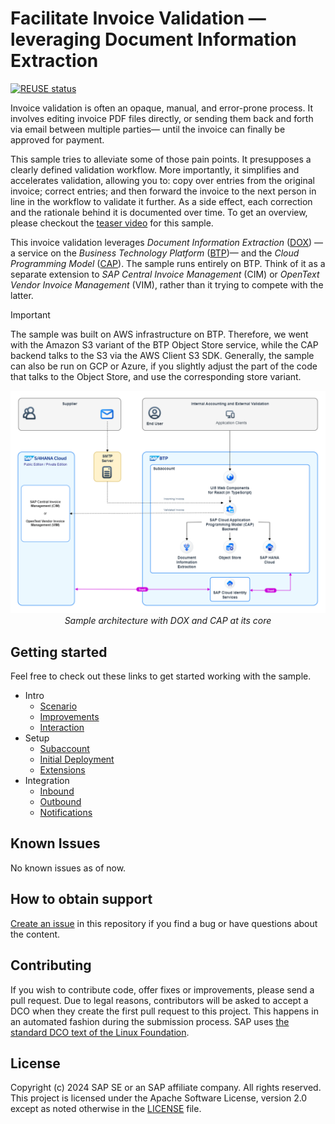 # Facilitate Invoice Validation — leveraging Document Information Extraction
[![REUSE status](https://api.reuse.software/badge/github.com/SAP-samples/btp-cap-dox-invoice-validation)](https://api.reuse.software/info/github.com/SAP-samples/btp-cap-dox-invoice-validation)

Invoice validation is often an opaque, manual, and error-prone process. It involves editing invoice PDF files directly, or sending them back and forth via email between multiple parties—
until the invoice can finally be approved for payment.

This sample tries to alleviate some of those pain points. It presupposes a clearly defined validation workflow. More importantly,
it simplifies and accelerates validation, allowing you to: copy over entries from the original invoice; correct entries; and then forward the invoice to the next person in line
in the workflow to validate it further. As a side effect, each correction and the rationale behind it is documented over time. To get an overview, please checkout the [teaser video](https://sapvideo.cfapps.eu10-004.hana.ondemand.com/?entry_id=1_cma51zr3) for this sample.

This invoice validation leverages _Document Information Extraction_ ([DOX](https://help.sap.com/docs/document-information-extraction/document-information-extraction/what-is-document-information-extraction?locale=en-US))
 —a service on the _Business Technology Platform_ ([BTP](https://help.sap.com/docs/btp/sap-business-technology-platform/sap-business-technology-platform?locale=en-US))—
and the _Cloud Programming Model_ ([CAP](https://cap.cloud.sap/docs/)). The sample runs entirely on BTP. Think of it as a separate extension to _SAP Central Invoice Management_ (CIM)
or _OpenText Vendor Invoice Management_ (VIM), rather than it trying to compete with the latter.

<!-- shows correctly with GitHub's markdown flavor -->
> [!IMPORTANT]
> The sample was built on AWS infrastructure on BTP. Therefore, we went with the Amazon S3 variant
> of the BTP Object Store service, while the CAP backend talks to the S3 via the AWS Client S3 SDK. Generally, the sample
> can also be run on GCP or Azure, if you slightly adjust the part of the code that talks to the Object Store, and use
> the corresponding store variant.

<p align="center">
    <img src="./docs/tutorial/1-intro/images/Solution_Diagram.png" alt="architecture diagram" />
    <em>Sample architecture with DOX and CAP at its core</em>
</p>

## Getting started
Feel free to check out these links to get started working with the sample. 

- Intro
  - [Scenario](./docs/tutorial/1-intro/1-Scenario.md)
  - [Improvements](./docs/tutorial/1-intro/2-Improvements.md)
  - [Interaction](./docs/tutorial/1-intro/3-Interaction.md)
- Setup
  - [Subaccount](./docs/tutorial/2-setup/1-Subaccount.md)
  - [Initial Deployment](./docs/tutorial/2-setup/3-InitialDeployment.md)
  - [Extensions](./docs/tutorial/2-setup/4-Extensions.md)
- Integration
  - [Inbound](./docs/tutorial/3-integrate/1-Inbound.md)
  - [Outbound](./docs/tutorial/3-integrate/2-Outbound.md)
  - [Notifications](./docs/tutorial/3-integrate/3-Notifications.md)

## Known Issues
No known issues as of now.

## How to obtain support
[Create an issue](https://github.com/SAP-samples/btp-cap-dox-invoice-validation/issues) in this repository if you find a bug or have questions about the content.
 
## Contributing
If you wish to contribute code, offer fixes or improvements, please send a pull request. Due to legal reasons, contributors will be asked to accept a DCO when they create the first pull request to this project. This happens in an automated fashion during the submission process. SAP uses [the standard DCO text of the Linux Foundation](https://developercertificate.org/).

## License
Copyright (c) 2024 SAP SE or an SAP affiliate company. All rights reserved. This project is licensed under the Apache Software License, version 2.0 except as noted otherwise in the [LICENSE](LICENSE) file.
